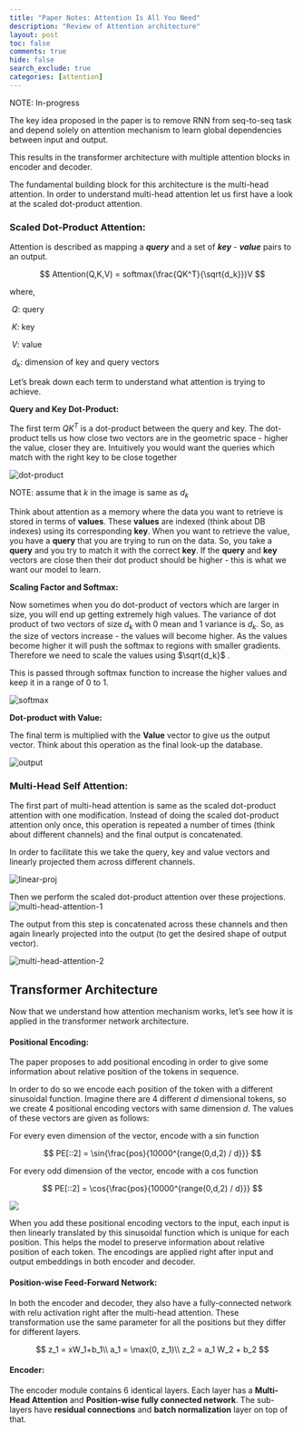 ```yaml
---
title: "Paper Notes: Attention Is All You Need"
description: "Review of Attention architecture"
layout: post
toc: false
comments: true
hide: false
search_exclude: true
categories: [attention]
---
```


NOTE: In-progress

The key idea proposed in the paper is to remove RNN from seq-to-seq task and depend solely on attention mechanism to learn global dependencies between input and output.

This results in the transformer architecture with multiple attention blocks in encoder and decoder.

The fundamental building block for this architecture is the multi-head attention. In order to understand multi-head attention let us first have a look at the scaled dot-product attention.

### Scaled Dot-Product Attention:

Attention is described as mapping a ***query*** and a set of ***key*** - ***value*** pairs to an output.

$$
Attention(Q,K,V) = softmax(\frac{QK^T}{\sqrt{d_k}})V
$$

where,

​	$Q$: query

​	$K$: key

​	$V$: value

​	$d_k$: dimension of key and query vectors



Let’s break down each term to understand what attention is trying to achieve.

**Query and Key Dot-Product:**

The first term $QK^T$ is a dot-product between the query and key. The dot-product tells us how close two vectors are in the geometric space - higher the value, closer they are. Intuitively you would want the queries which match with the right key to be close together 

![dot-product]({{site.baseurl}}/images/posts/attention/dot-product.png)

NOTE: assume that $k$ in the image is same as $d_k$

Think about attention as a memory where the data you want to retrieve is stored in terms of **values**. These **values** are indexed (think about DB indexes) using its corresponding **key**. When you want to retrieve the value, you have a **query** that you are trying to run on the data. So, you take a **query** and you try to match it with the correct **key**. If the **query** and **key** vectors are close then their dot product should be higher - this is what we want our model to learn.

**Scaling Factor and Softmax:**

Now sometimes when you do dot-product of vectors which are larger in size, you will end up getting extremely high values. The variance of dot product of two vectors of size $d_k$ with 0 mean and 1 variance is $d_k$. So, as the size of vectors increase - the values will become higher. As the values become higher it will push the softmax to regions with smaller gradients. Therefore we need to scale the values using $\sqrt{d_k}$ .

This is passed through softmax function to increase the higher values and keep it in a range of 0 to 1.

![softmax]({{site.baseurl}}/images/posts/attention/softmax.png)

**Dot-product with Value:**

The final term is multiplied with the **Value** vector to give us the output vector. Think about this operation as the final look-up the database.

![output]({{site.baseurl}}/images/posts/attention/output.png)

 



### Multi-Head Self Attention:

The first part of multi-head attention is same as the scaled dot-product attention with one modification. Instead of doing the scaled dot-product attention only once, this operation is repeated a number of times (think about different channels) and the final output is concatenated.

In order to facilitate this we take the query, key and value vectors and linearly projected them across different channels.

![linear-proj]({{site.baseurl}}/images/posts/attention/linear-proj.png)

Then we perform the scaled dot-product attention over these projections. ![multi-head-attention-1]({{site.baseurl}}/images/posts/attention/multi-head-attention-1.png)

The output from this step is concatenated across these channels and then again linearly projected into the output (to get the desired shape of output vector).

![multi-head-attention-2]({{site.baseurl}}/images/posts/attention/multi-head-attention-2.png)





## Transformer Architecture

Now that we understand how attention mechanism works, let’s see how it is applied in the transformer network architecture.

#### Positional Encoding:

The paper proposes to add positional encoding in order to give some information about relative position of the tokens in sequence.

In order to do so we encode each position of the token with a different sinusoidal function. Imagine there are 4 different $d$ dimensional tokens, so we create 4 positional encoding vectors with same dimension $d$. The values of these vectors are given as follows:

For every even dimension of the vector, encode with a sin function 

$$
PE[::2] = \sin{\frac{pos}{10000^{range(0,d,2) / d}}}
$$

For every odd dimension of the vector, encode with a cos function 

$$
PE[::2] = \cos{\frac{pos}{10000^{range(0,d,2) / d}}}
$$



![]({{site.baseurl}}/images/posts/attention/pos-enc.png)

When you add these positional encoding vectors to the input, each input is then linearly translated by this sinusoidal function which is unique for each position. This helps the model to preserve information about relative position of each token. The encodings are applied right after input and output embeddings in both encoder and decoder.



#### Position-wise Feed-Forward Network:

In both the encoder and decoder, they also have a fully-connected network with relu activation right after the multi-head attention. These transformation use the same parameter for all the positions but they differ for different layers.

$$
z_1 = xW_1+b_1\\
a_1 = \max(0, z_1)\\ 
z_2 = a_1 W_2 + b_2
$$



#### Encoder:

The encoder module contains 6 identical layers. Each layer has a **Multi-Head Attention** and **Position-wise fully connected network**. The sub-layers have **residual connections** and **batch normalization** layer on top of that.


